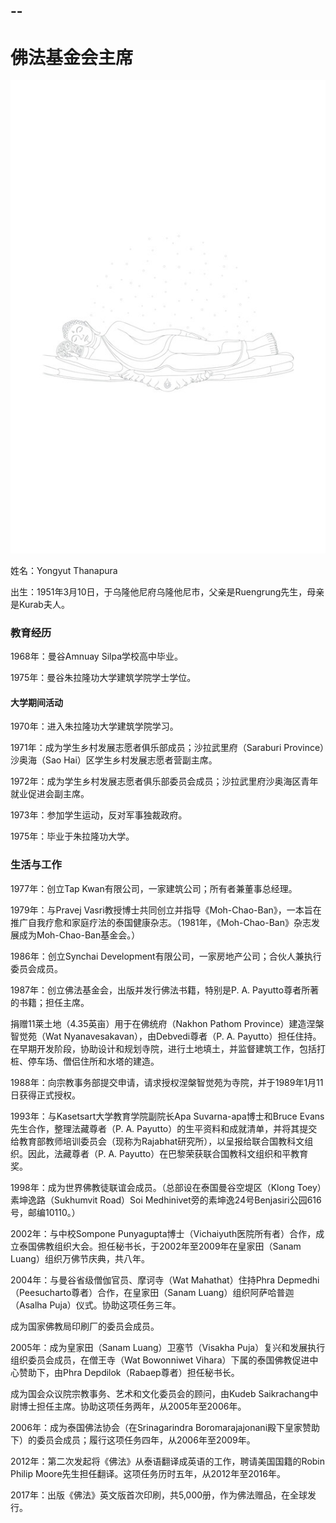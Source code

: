 --
--

# 佛法基金会主席

[![image](./includes/images/illustrations/reclining-buddha-trade.jpg)](https://buddhadhamma.github.io/includes/images/illustrations/reclining-buddha-trade.pdf)

姓名：Yongyut Thanapura

出生：1951年3月10日，于乌隆他尼府乌隆他尼市，父亲是Ruengrung先生，母亲是Kurab夫人。

### 教育经历

1968年：曼谷Amnuay Silpa学校高中毕业。

1975年：曼谷朱拉隆功大学建筑学院学士学位。

#### 大学期间活动

1970年：进入朱拉隆功大学建筑学院学习。

1971年：成为学生乡村发展志愿者俱乐部成员；沙拉武里府（Saraburi Province）沙奥海（Sao Hai）区学生乡村发展志愿者营副主席。

1972年：成为学生乡村发展志愿者俱乐部委员会成员；沙拉武里府沙奥海区青年就业促进会副主席。

1973年：参加学生运动，反对军事独裁政府。

1975年：毕业于朱拉隆功大学。

### 生活与工作

1977年：创立Tap Kwan有限公司，一家建筑公司；所有者兼董事总经理。

1979年：与Pravej Vasri教授博士共同创立并指导《Moh-Chao-Ban》，一本旨在推广自我疗愈和家庭疗法的泰国健康杂志。（1981年，《Moh-Chao-Ban》杂志发展成为Moh-Chao-Ban基金会。）

1986年：创立Synchai Development有限公司，一家房地产公司；合伙人兼执行委员会成员。

1987年：创立佛法基金会，出版并发行佛法书籍，特别是P. A. Payutto尊者所著的书籍；担任主席。

捐赠11莱土地（4.35英亩）用于在佛统府（Nakhon Pathom Province）建造涅槃智觉苑（Wat Nyanavesakavan），由Debvedi尊者（P. A. Payutto）担任住持。在早期开发阶段，协助设计和规划寺院，进行土地填土，并监督建筑工作，包括打桩、停车场、僧侣住所和水塔的建造。

1988年：向宗教事务部提交申请，请求授权涅槃智觉苑为寺院，并于1989年1月11日获得正式授权。

1993年：与Kasetsart大学教育学院副院长Apa Suvarna-apa博士和Bruce Evans先生合作，整理法藏尊者（P. A. Payutto）的生平资料和成就清单，并将其提交给教育部教师培训委员会（现称为Rajabhat研究所），以呈报给联合国教科文组织。因此，法藏尊者（P. A. Payutto）在巴黎荣获联合国教科文组织和平教育奖。

1998年：成为世界佛教徒联谊会成员。（总部设在泰国曼谷空堤区（Klong Toey）素坤逸路（Sukhumvit Road）Soi Medhinivet旁的素坤逸24号Benjasiri公园616号，邮编10110。）

2002年：与中校Sompone Punyagupta博士（Vichaiyuth医院所有者）合作，成立泰国佛教组织大会。担任秘书长，于2002年至2009年在皇家田（Sanam Luang）组织万佛节庆典，共八年。

2004年：与曼谷省级僧伽官员、摩诃寺（Wat Mahathat）住持Phra Depmedhi（Peesucharto尊者）合作，在皇家田（Sanam Luang）组织阿萨哈普迦（Asalha Puja）仪式。协助这项任务三年。

成为国家佛教局印刷厂的委员会成员。

2005年：成为皇家田（Sanam Luang）卫塞节（Visakha Puja）复兴和发展执行组织委员会成员，在僧王寺（Wat Bowonniwet Vihara）下属的泰国佛教促进中心赞助下，由Phra Depdilok（Rabaep尊者）担任秘书长。

成为国会众议院宗教事务、艺术和文化委员会的顾问，由Kudeb Saikrachang中尉博士担任主席。协助这项任务两年，从2005年至2006年。

2006年：成为泰国佛法协会（在Srinagarindra Boromarajajonani殿下皇家赞助下）的委员会成员；履行这项任务四年，从2006年至2009年。

2012年：第二次发起将《佛法》从泰语翻译成英语的工作，聘请美国国籍的Robin Philip Moore先生担任翻译。这项任务历时五年，从2012年至2016年。

2017年：出版《佛法》英文版首次印刷，共5,000册，作为佛法赠品，在全球发行。